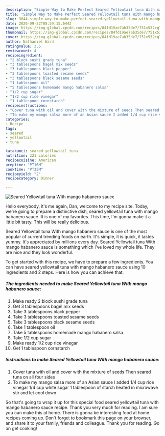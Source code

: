 ```yaml
---
description: "Simple Way to Make Perfect Seared Yellowtail tuna With mango habanero sauce"
title: "Simple Way to Make Perfect Seared Yellowtail tuna With mango habanero sauce"
slug: 3044-simple-way-to-make-perfect-seared-yellowtail-tuna-with-mango-habanero-sauce
date: 2020-09-22T08:59:15.644Z
image: https://img-global.cpcdn.com/recipes/84fd19ae7ab35de7/751x532cq70/seared-yellowtail-tuna-with-mango-habanero-sauce-recipe-main-photo.jpg
thumbnail: https://img-global.cpcdn.com/recipes/84fd19ae7ab35de7/751x532cq70/seared-yellowtail-tuna-with-mango-habanero-sauce-recipe-main-photo.jpg
cover: https://img-global.cpcdn.com/recipes/84fd19ae7ab35de7/751x532cq70/seared-yellowtail-tuna-with-mango-habanero-sauce-recipe-main-photo.jpg
author: Nathaniel Ward
ratingvalue: 3.5
reviewcount: 4
recipeingredient:
- "2 block sushi grade tuna"
- "3 tablespoons bagel mix seeds"
- "3 tablespoons black pepper"
- "3 tablespoons toasted sesame seeds"
- "3 tablespoons black sesame seeds"
- "1 tablespoon oil"
- "5 tablespoons homemade mango habanero salsa"
- "1/2 cup sugar"
- "1/2 cup rice vinegar"
- "1 tablespoon cornstarch"
recipeinstructions:
- "Cover tuna with oil and cover with the mixture of seeds Then seared tuna on all four sides"
- "To make my mango salsa more of an Asian sauce I added 1/4 cup rice vinegar 1/4 cup white sugar 1 tablespoon of starch heated in microwave stir and let cool down"
categories:
- Recipe
tags:
- seared
- yellowtail
- tuna

katakunci: seared yellowtail tuna 
nutrition: 221 calories
recipecuisine: American
preptime: "PT16M"
cooktime: "PT35M"
recipeyield: "2"
recipecategory: Dinner

---
```



![Seared Yellowtail tuna With mango habanero sauce](https://img-global.cpcdn.com/recipes/84fd19ae7ab35de7/751x532cq70/seared-yellowtail-tuna-with-mango-habanero-sauce-recipe-main-photo.jpg)

Hello everybody, it's me again, Dan, welcome to my recipe site. Today, we're going to prepare a distinctive dish, seared yellowtail tuna with mango habanero sauce. It is one of my favorites. This time, I'm gonna make it a little bit tasty. This will be really delicious.



Seared Yellowtail tuna With mango habanero sauce is one of the most popular of current trending foods on earth. It's simple, it is quick, it tastes yummy. It's appreciated by millions every day. Seared Yellowtail tuna With mango habanero sauce is something which I've loved my whole life. They are nice and they look wonderful.


To get started with this recipe, we have to prepare a few ingredients. You can have seared yellowtail tuna with mango habanero sauce using 10 ingredients and 2 steps. Here is how you can achieve that.

<!--inarticleads1-->

##### The ingredients needed to make Seared Yellowtail tuna With mango habanero sauce:

1. Make ready 2 block sushi grade tuna
1. Get 3 tablespoons bagel mix seeds
1. Take 3 tablespoons black pepper
1. Take 3 tablespoons toasted sesame seeds
1. Take 3 tablespoons black sesame seeds
1. Take 1 tablespoon oil
1. Take 5 tablespoons homemade mango habanero salsa
1. Take 1/2 cup sugar
1. Make ready 1/2 cup rice vinegar
1. Get 1 tablespoon cornstarch




<!--inarticleads2-->

##### Instructions to make Seared Yellowtail tuna With mango habanero sauce:

1. Cover tuna with oil and cover with the mixture of seeds Then seared tuna on all four sides
1. To make my mango salsa more of an Asian sauce I added 1/4 cup rice vinegar 1/4 cup white sugar 1 tablespoon of starch heated in microwave stir and let cool down




So that's going to wrap it up for this special food seared yellowtail tuna with mango habanero sauce recipe. Thank you very much for reading. I am sure you can make this at home. There is gonna be interesting food at home recipes coming up. Don't forget to bookmark this page on your browser, and share it to your family, friends and colleague. Thank you for reading. Go on get cooking!
